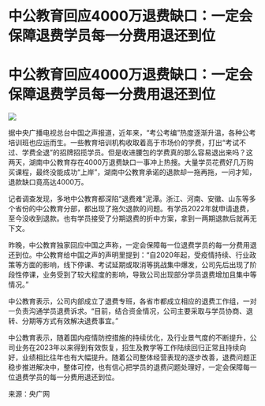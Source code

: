 # 中公教育回应4000万退费缺口：一定会保障退费学员每一分费用退还到位

# 中公教育回应4000万退费缺口：一定会保障退费学员每一分费用退还到位

![](https://inews.gtimg.com/om_bt/O91A0mB8NGLOruthcxjyGLS1row0EUAK9oERfPHINwvpoAA/1000)

据中央广播电视总台中国之声报道，近年来，“考公考编”热度逐渐升温，各种公考培训班也应运而生。一些教育培训机构收取着高于市场价的学费，打出“考试不过、学费全退”的招牌招揽学员。但是收进腰包的学费真的那么容易退出来吗？这两天，湖南中公教育存在4000万退费缺口一事冲上热搜。大量学员花费好几万购买课程，最终没能成功“上岸”，湖南中公教育承诺的退款却一拖再拖，一问才知，退款缺口竟高达4000万。

记者调查发现，多地中公教育都深陷“退费难”泥潭。浙江、河南、安徽、山东等多个省份的中公教育分部，都出现了拖欠退款的问题。有学员2022年就申请退费，至今没收到退款。也有学员接受了分期退费的折中方案，拿到一两期退款后就再无下文。

昨晚，中公教育独家回应中国之声称，一定会保障每一位退费学员的每一分费用退还到位。中公教育给中国之声的声明里提到：“自2020年起，受疫情持续、行业政策等方面的影响，线下停课、考试延期或取消等挑战集中爆发，公司先后出现了阶段性停课，业务受到了较大程度的影响，导致公司出现部分学员退费增加且集中等情况。”

中公教育表示，公司内部成立了退费专班，各省市都成立相应的退费工作组，一对一负责沟通学员退费诉求。“目前，结合资金情况，公司主要采取与学员协商、退转、分期等方式有效解决退费事宜。”

中公教育表示，随着国内疫情防控措施的持续优化，及行业景气度的不断提升，公司业务在2023年以来得到有效恢复，招生及教学等工作陆续回归正常且持续向好，业绩相比往年也有大幅提升。随着公司整体经营表现的逐步改善，退费问题正稳步推进解决中，整体可控，也有信心把学员的退费问题处理好，一定会保障每一位退费学员的每一分费用退还到位。

来源：央广网

